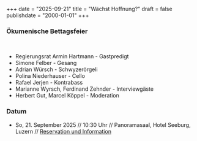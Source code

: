 +++
date = "2025-09-21"
title = "Wächst Hoffnung?"
draft = false
publishdate = "2000-01-01"
+++
### Ökumenische Bettagsfeier
<br>


* Regierungsrat Armin Hartmann - Gastpredigt
* Simone Felber - Gesang
* Adrian Würsch - Schwyzerörgeli
* Polina Niederhauser - Cello
* Rafael Jerjen - Kontrabass
* Marianne Wyrsch, Ferdinand Zehnder - Interviewgäste
* Herbert Gut, Marcel Köppel - Moderation


### Datum

* So, 21. September 2025 // 10:30 Uhr // Panoramasaal, Hotel Seeburg, Luzern // [Reservation und Information](https://eventfrog.ch/de/p/religion-feiertage/sonstige-veranstaltungen/bettagsfeier-im-hotel-seeburg-waechst-hoffnung-7363465509004658278.html)
